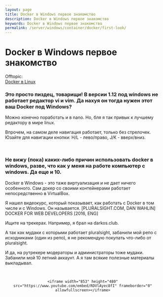 ```yaml
---
layout: page
title: Docker в Windows первое знакомство
description: Docker в Windows первое знакомство
keywords: Docker в Windows первое знакомство
permalink: /server/windows/container/docker/first-look/
---
```


# Docker в Windows первое знакомство

Offtopic:  
[Docker в Linux](//gitops.ru/devops/containers/docker/)

### Это просто пиздец, товарищи! В версии 1.12 под windows не работает редактор vi и vim. Да нахуя он тогда нужен этот ваш Docker под Windows?

Можно конечно поработать и в nano. Но, бля я так привык к лучшему редактору в мире linux.

Впрочем, на самом деле навигация работает, только без стрелочек.  
Юзайте для навигации кнопки: H/L - лево/право, J/K - вверх/вниз.

<br/>

### Не вижу (пока) каких-либо причин использовать docker в windows, разве, что как у меня на работе компьютер с windows. Да еще и 10.

Docker в Windows - это таже виртуализация и не дает ничего особенного. Сам докер со своими контейнерами работает непосредственно в VirtualBox.

Я нашел видеокурс, который показывает, как работать с Docker в том числе и с Windows. Он называется.
[PLURALSIGHT.COM, DAN WAHLIN] DOCKER FOR WEB DEVELOPERS [2016, ENG]

Ищите на трекерах. Например, я брал на darkos.club.

А так как мудаки с которыми работает pluralsight, забанили мой репо с исходниками (один из репо), я не рекомендую покупать что-либо от pluralsight.

И да, на рутрекере модераторы и администраторы тоже мудаки. Забанили мой 10 летний аккаунт. А я там всякие полезные материалы выкладывал.

<br/>

<div align="center">

    <iframe width="853" height="480" src="https://www.youtube.com/embed/RDVlAyec8fI" frameborder="0" allowfullscreen></iframe>

</div>
